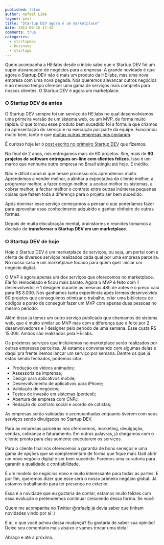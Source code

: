 ```yaml
---
published: false
author: Rafael Lima
layout: post
title: "Startup DEV agora é um marketplace"
date: 2013-09-16 17:42
comments: true
categories: 
  - startupdev
  - business
  - startups
---
```


Quem acompanha a HE:labs desde o início sabe que o Startup DEV foi um super alavancador de negócios para a empresa. A grande novidade é que agora o Startup DEV não é mais um produto da HE:labs, mas uma nova empresa com uma nova pegada. Nós queremos alavancar outros negócios e ao mesmo tempo oferecer uma gama de serviços mais completa para nossos clientes. O Startup DEV é agora um marketplace.

<!--more-->

### O Startup DEV de antes

O Startup DEV sempre foi um serviço da HE:labs no qual desenvolvíamos uma primeira versão de um sistema web, ou um MVP, de forma muito rápida. O que tornou esse produto bem sucedido foi a fórmula que criamos na apresentação do serviço e na execução por parte da equipe. Funcionou muito bem, tanto é que [muitas outras empresas nos copiaram](http://helabs.com.br/blog/2013/05/22/a-copia-e-o-melhor-elogio/).

É curioso hoje ler o [post escrito no primeiro Startup DEV](http://rafael.adm.br/p/iniciando-o-startupdev/) que fizemos.

No final de 2 anos, nós entregamos mais de 60 projetos. Sim, mais de **60 projetos de software entregues on-line com clientes felizes**. Isso é um marco que nenhuma outra empresa no Brasil atingiu até hoje. É inédito.

Não é difícil concluir que nesse processo nós aprendemos muito. Aprendemos a vender melhor, a alinhar a expectativa do cliente melhor, a programar melhor, a fazer design melhor, a acabar melhor os sistemas, a cobrar melhor, a fechar melhor o contrato entre outras inúmeras pequenas coisas que fazem toda a diferença para o projeto ser bem sucedido.

Após dominar esse serviço começamos a pensar o que poderíamos fazer para aproveitar esse conhecimento adquirido e ganhar dinheiro de outras formas.

Depois de muita elocubração mental, brainstorms e reuniões tomamos a decisão de **transformar o Startup DEV em um marketplace**.

### O Startup DEV de hoje

Hoje o Startup DEV é um marketplace de serviços, ou seja, um portal com a oferta de diversos serviços realizados cada qual por uma empresa parceira. No nosso caso é um marketplace focado para quem quer iniciar um negócio digital.

O MVP é agora apenas um dos serviços que oferecemos no marketplace. Ele foi remodelado e ficou mais barato. Agora o MVP é feito com 1 desenvolvedor e 1 designer durante as mesmas 48h de antes e o preço caiu para R$ 8.000. Nós ganhamos tanta experiência após termos desenvolvido 60 projetos que conseguimos otimizar o trabalho, criar uma biblioteca de códigos a ponto de conseguir fazer um MVP com apenas duas pessoas no mesmo período.

Além disso já temos um outro serviço publicado que chamamos de sistema web, que é muito similar ao MVP mas com a diferença que é feito por 2 desenvolvedores e 1 designer pelo período de uma semana. Esse custa R$ 15.000. Ambos são realizados pela HE:labs.

Os próximos serviços que incluiremos no marketplace serão realizados por outras empresas parceiras. Já estamos conversando com algumas delas e daqui pra frente iremos lançar um serviço por semana. Dentre os que já estão sendo fechados, podemos citar:

* Produção de vídeos animados;
* Assessoria de imprensa;
* Design para aplicativos mobile;
* Desenvolvimento de aplicativos para iPhone;
* Validação de negócios;
* Testes de invasão em sistemas (pentest);
* Abertura de empresa com CNPJ;
* Redação do contrato social e acordo de cotistas;

As empresas serão validadas e acompanhadas enquanto tiverem com seus serviços sendo divulgados no Startup DEV.

Para as empresas parceiras nós oferecemos, marketing, divulgação, vendas, cobrança e faturamento. Em outras palavras, já chegamos com o cliente pronto para elas somente executarem os serviços.

Para o cliente final nós oferecemos a garantia de bons serviços e uma gama de opções que se complementam de forma que fique mais fácil abrir um novo negócio digital e ser bem sucedido. Faremos uma curadoria para garantir a qualidade e confiabilidade.

É um modelo de negócios novo e muito interessante para todas as partes. E por fim, queremos dizer que esse será o nosso primeiro negócio global. Já estamos trabalhando para ter presença no exterior.

Essa é a novidade que eu gostaria de contar, estamos muito felizes com essa evolução e pretendemos continuar crescendo dessa forma. Se você 

Quem me acompanha no Twitter [@rafaelp](http://twitter.com/rafaelp) já devia saber que tinham novidades vindo por aí :)

E aí, o que você achou dessa mudança? Eu gostaria de saber sua opinião! Deixe seu comentário mais abaixo e vamos trocar uma ideia!

Abraço e até a próxima.